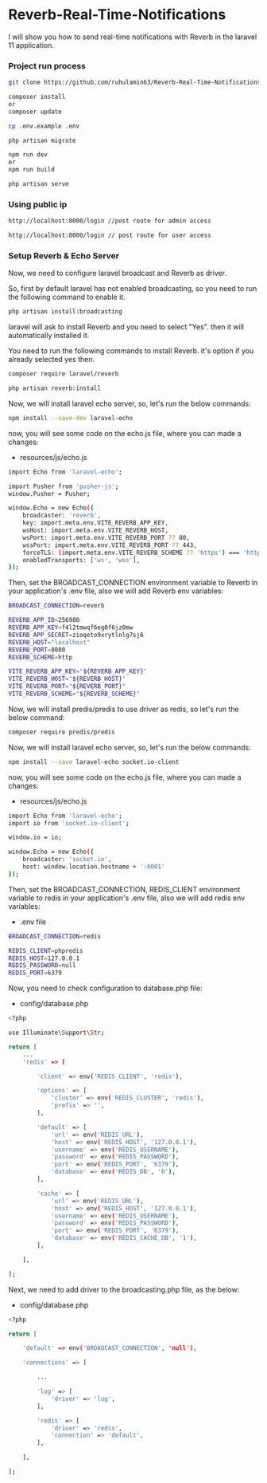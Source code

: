 # Reverb-Real-Time-Notifications
 I will show you how to send real-time notifications with Reverb in the laravel 11 application.

### Project run process
```bash
git clone https://github.com/ruhulamin63/Reverb-Real-Time-Notifications.git
```

```bash
composer install
or
composer update
```

```bash
cp .env.example .env
```

```bash
php artisan migrate
```

```bash
npm run dev
or
npm run build
```

```bash
php artisan serve
```

### Using public ip
```bash
http://localhost:8000/login //post route for admin access

http://localhost:8000/login // post route for user access
```

 ### Setup Reverb & Echo Server
Now, we need to configure laravel broadcast and Reverb as driver.

So, first by default laravel has not enabled broadcasting, so you need to run the following command to enable it.
```bash
php artisan install:broadcasting
```

laravel will ask to install Reverb and you need to select "Yes". then it will automatically installed it.

You need to run the following commands to install Reverb. it's option if you already selected yes then.
```bash
composer require laravel/reverb
```

```bash
php artisan reverb:install
```

Now, we will install laravel echo server, so, let's run the below commands:
```bash
npm install --save-dev laravel-echo
```

now, you will see some code on the echo.js file, where you can made a changes:

- resources/js/echo.js
```bash
import Echo from 'laravel-echo';

import Pusher from 'pusher-js';
window.Pusher = Pusher;

window.Echo = new Echo({
    broadcaster: 'reverb',
    key: import.meta.env.VITE_REVERB_APP_KEY,
    wsHost: import.meta.env.VITE_REVERB_HOST,
    wsPort: import.meta.env.VITE_REVERB_PORT ?? 80,
    wssPort: import.meta.env.VITE_REVERB_PORT ?? 443,
    forceTLS: (import.meta.env.VITE_REVERB_SCHEME ?? 'https') === 'https',
    enabledTransports: ['ws', 'wss'],
});
```

Then, set the BROADCAST_CONNECTION environment variable to Reverb in your application's .env file, also we will add Reverb env variables:

```bash
BROADCAST_CONNECTION=reverb

REVERB_APP_ID=256980
REVERB_APP_KEY=f4l2tmwqf6eg0f6jz0mw
REVERB_APP_SECRET=zioqeto9xrytlnlg7sj6
REVERB_HOST="localhost"
REVERB_PORT=8080
REVERB_SCHEME=http

VITE_REVERB_APP_KEY="${REVERB_APP_KEY}"
VITE_REVERB_HOST="${REVERB_HOST}"
VITE_REVERB_PORT="${REVERB_PORT}"
VITE_REVERB_SCHEME="${REVERB_SCHEME}"
```

Now, we will install predis/predis to use driver as redis, so let's run the below command:
```bash
composer require predis/predis
```

Now, we will install laravel echo server, so, let's run the below commands:
```bash
npm install --save laravel-echo socket.io-client
```
now, you will see some code on the echo.js file, where you can made a changes:

- resources/js/echo.js
```bash
import Echo from 'laravel-echo';
import io from 'socket.io-client';

window.io = io;

window.Echo = new Echo({
    broadcaster: 'socket.io',
    host: window.location.hostname + ':6001'
});
```

Then, set the BROADCAST_CONNECTION, REDIS_CLIENT environment variable to redis in your application's .env file, also we will add redis env variables:

- .env file
```bash
BROADCAST_CONNECTION=redis

REDIS_CLIENT=phpredis
REDIS_HOST=127.0.0.1
REDIS_PASSWORD=null
REDIS_PORT=6379
```

Now, you need to check configuration to database.php file:

- config/database.php
```bash
<?php

use Illuminate\Support\Str;

return [
    ...
    'redis' => [

        'client' => env('REDIS_CLIENT', 'redis'),

        'options' => [
            'cluster' => env('REDIS_CLUSTER', 'redis'),
            'prefix' => '',
        ],

        'default' => [
            'url' => env('REDIS_URL'),
            'host' => env('REDIS_HOST', '127.0.0.1'),
            'username' => env('REDIS_USERNAME'),
            'password' => env('REDIS_PASSWORD'),
            'port' => env('REDIS_PORT', '6379'),
            'database' => env('REDIS_DB', '0'),
        ],

        'cache' => [
            'url' => env('REDIS_URL'),
            'host' => env('REDIS_HOST', '127.0.0.1'),
            'username' => env('REDIS_USERNAME'),
            'password' => env('REDIS_PASSWORD'),
            'port' => env('REDIS_PORT', '6379'),
            'database' => env('REDIS_CACHE_DB', '1'),
        ],

    ],

];
```

Next, we need to add driver to the broadcasting.php file, as the below:

- config/database.php
```bash
<?php

return [

    'default' => env('BROADCAST_CONNECTION', 'null'),

    'connections' => [

        ...

        'log' => [
            'driver' => 'log',
        ],

        'redis' => [
            'driver' => 'redis',
            'connection' => 'default',
        ],

    ],

];
```
